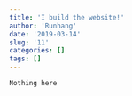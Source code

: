 ```yaml
---
title: 'I build the website!'
author: 'Runhang'
date: '2019-03-14'
slug: '11'
categories: []
tags: []
---
```


```
Nothing here 
```

